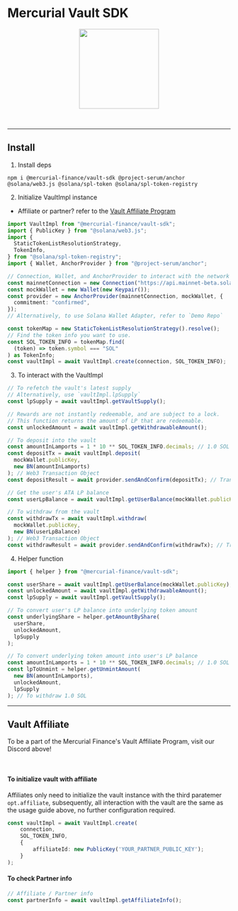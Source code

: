 # Mercurial Vault SDK

<p align="center">
<img align="center" src="https://vaults.mercurial.finance/icons/logo.svg" width="180" height="180" />
</p>
<br>

<hr>

## Install

1. Install deps

```
npm i @mercurial-finance/vault-sdk @project-serum/anchor @solana/web3.js @solana/spl-token @solana/spl-token-registry
```

2. Initialize VaultImpl instance

- Affiliate or partner? refer to the [Vault Affiliate Program]()

```ts
import VaultImpl from "@mercurial-finance/vault-sdk";
import { PublicKey } from "@solana/web3.js";
import {
  StaticTokenListResolutionStrategy,
  TokenInfo,
} from "@solana/spl-token-registry";
import { Wallet, AnchorProvider } from "@project-serum/anchor";

// Connection, Wallet, and AnchorProvider to interact with the network
const mainnetConnection = new Connection("https://api.mainnet-beta.solana.com");
const mockWallet = new Wallet(new Keypair());
const provider = new AnchorProvider(mainnetConnection, mockWallet, {
  commitment: "confirmed",
});
// Alternatively, to use Solana Wallet Adapter, refer to `Demo Repo`

const tokenMap = new StaticTokenListResolutionStrategy().resolve();
// Find the token info you want to use.
const SOL_TOKEN_INFO = tokenMap.find(
  (token) => token.symbol === "SOL"
) as TokenInfo;
const vaultImpl = await VaultImpl.create(connection, SOL_TOKEN_INFO);
```

3. To interact with the VaultImpl

```ts
// To refetch the vault's latest supply
// Alternatively, use `vaultImpl.lpSupply`
const lpSupply = await vaultImpl.getVaultSupply();

// Rewards are not instantly redeemable, and are subject to a lock.
// This function returns the amount of LP that are redeemable.
const unlockedAmount = await vaultImpl.getWithdrawableAmount();

// To deposit into the vault
const amountInLamports = 1 * 10 ** SOL_TOKEN_INFO.decimals; // 1.0 SOL
const depositTx = await vaultImpl.deposit(
  mockWallet.publicKey,
  new BN(amountInLamports)
); // Web3 Transaction Object
const depositResult = await provider.sendAndConfirm(depositTx); // Transaction hash

// Get the user's ATA LP balance
const userLpBalance = await vaultImpl.getUserBalance(mockWallet.publicKey);

// To withdraw from the vault
const withdrawTx = await vaultImpl.withdraw(
  mockWallet.publicKey,
  new BN(userLpBalance)
); // Web3 Transaction Object
const withdrawResult = await provider.sendAndConfirm(withdrawTx); // Transaction hash
```

4. Helper function

```ts
import { helper } from "@mercurial-finance/vault-sdk";

const userShare = await vaultImpl.getUserBalance(mockWallet.publicKey);
const unlockedAmount = await vaultImpl.getWithdrawableAmount();
const lpSupply = await vaultImpl.getVaultSupply();

// To convert user's LP balance into underlying token amount
const underlyingShare = helper.getAmountByShare(
  userShare,
  unlockedAmount,
  lpSupply
);

// To convert underlying token amount into user's LP balance
const amountInLamports = 1 * 10 ** SOL_TOKEN_INFO.decimals; // 1.0 SOL
const lpToUnmint = helper.getUnmintAmount(
  new BN(amountInLamports),
  unlockedAmount,
  lpSupply
); // To withdraw 1.0 SOL
```

<hr>

## Vault Affiliate

To be a part of the Mercurial Finance's Vault Affiliate Program, visit our Discord above!

<br>

#### To initialize vault with affiliate

Affiliates only need to initialize the vault instance with the third paratemer `opt.affiliate`, subsequently, all interaction with the vault are the same as the usage guide above, no further configuration required.

```ts
const vaultImpl = await VaultImpl.create(
    connection,
    SOL_TOKEN_INFO,
    {
        affiliateId: new PublicKey('YOUR_PARTNER_PUBLIC_KEY');
    }
);
```

#### To check Partner info

```ts
// Affiliate / Partner info
const partnerInfo = await vaultImpl.getAffiliateInfo();
```
